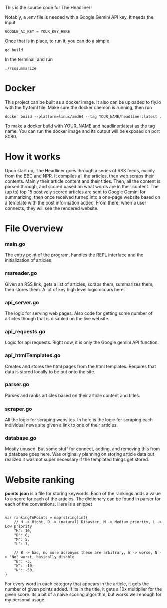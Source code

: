 
This is the source code for The Headliner!

Notably, a .env file is needed with a Google Gemini API key. It needs the input

```
GOOGLE_AI_KEY = YOUR_KEY_HERE
```

Once that is in place, to run it, you can do a simple

```
go build
```

In the terminal, and run

```
./rsssummarize
```


# Docker

This project can be built as a docker image. It also can be uploaded to fly.io with the fly.toml file.
Make sure the docker daemon is running, then run

```
docker build --platform=linux/amd64 --tag YOUR_NAME/headliner:latest .
```

To make a docker build with YOUR_NAME and headliner:latest as the tag name. You can run the docker image and its output will be exposed on port 8080. 


# How it works

Upon start up, The Headliner goes through a series of RSS feeds, mainly from the BBC and NPR. It compiles all the articles, then web scraps their contents. Mainly their article content and their titles. Then, all the content is parsed through, and scored based on what words are in their content. The (up to) top 15 postively scored articles are sent to Google Gemini for summarizing, then once received turned into a one-page website based on a template with the post information added. From there, when a user connects, they will see the rendered website. 


# File Overview

### main.go
The entry point of the program, handles the REPL interface and the initialization of articles

### rssreader.go
Given an RSS link, gets a list of articles, scraps them, summarizes them, then stores them. A lot of key high level logic occurs here.

### api_server.go
The logic for serving web pages. Also code for getting some number of articles though that is disabled on the live website.

### api_requests.go
Logic for api requests. Right now, it is only the Google gemini API function. 

### api_htmlTemplates.go
Creates and stores the html pages from the html templates. Requires that data is stored locally to be put onto the site. 

### parser.go
Parses and ranks articles based on their article content and titles. 

### scraper.go
All the logic for scraping websites. In here is the logic for scraping each individual news site given a link to one of their articles. 

### database.go
Mostly unused. But some stuff for connect, adding, and removing this from a database goes here. Was originally planning on storing article data but realized it was not super necessary if the templated things get stored. 

# Website ranking

**points.json** is a file for storing keywords. Each of the rankings adds a value to a score for each of the articles. 
The dictionary can be found in parser for each of the conversions. Here is a snippet

```

var rankingToPoints = map[string]int{
	// H -> Hight, D -> (natural) Disaster, M -> Medium priority, L -> Low priority
	"H": 10,
	"D": 8,
	"M": 5,
	"L": 3,

	// B -> bad, no more acronyms these are arbitrary, W -> worse, N -> "No" worst, basically disable
	"B": -3,
	"W": -10,
	"N": -50,
}
```

For every word in each category that appears in the article, it gets the number of given points added. If its in the title, it gets a 10x multiplier for the given score. 
Its a bit of a naive scoring algorithm, but works well enough for my personal usage. 

